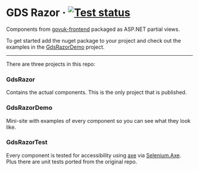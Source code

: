 # GDS Razor · [![Test status](https://github.com/hippo-digital/gds-razor/actions/workflows/test.yml/badge.svg)](https://github.com/hippo-digital/gds-razor/actions/workflows/test.yml?query=branch%3Amaster)

Components from [govuk-frontend](https://github.com/alphagov/govuk-frontend) packaged as ASP.NET partial views.

To get started add the nuget package to your project and check out the examples in the [GdsRazorDemo](gds-razor/blob/master/GdsRazorDemo) project.

----
There are three projects in this repo:
### GdsRazor
Contains the actual components. This is the only project that is published.
### GdsRazorDemo
Mini-site with examples of every component so you can see what they look like.
### GdsRazorTest
Every component is tested for accessibility using [axe](https://github.com/dequelabs/axe-core) via [Selenium.Axe](https://github.com/TroyWalshProf/SeleniumAxeDotnet). Plus there are unit tests ported from the original repo.
